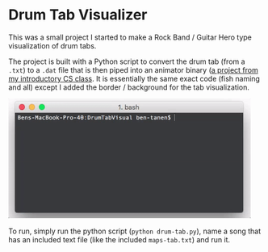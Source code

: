 # Drum Tab Visualizer

This was a small project I started to make a Rock Band / Guitar Hero type visualization of drum tabs. 

The project is built with a Python script to convert the drum tab (from a `.txt`) to a `.dat` file that is then piped into an animator binary ([a project from my introductory CS class](https://github.com/ben-tanen/SimFishy). It is essentially the same exact code (fish naming and all) except I added the border / background for the tab visualization.

![Example](images/demo.gif)

To run, simply run the python script (`python drum-tab.py`), name a song that has an included text file (like the included `maps-tab.txt`) and run it.
